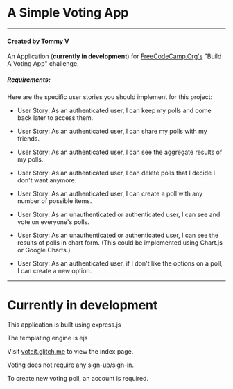 # A Simple Voting App
****
#### Created by Tommy V

An Application (__currently in development__) for [FreeCodeCamp.Org's](https://learn.freecodecamp.org/coding-interview-prep/take-home-projects/build-a-voting-app) "Build A Voting App" challenge.

##### Requirements:

  Here are the specific user stories you should implement for this project:

  * User Story: As an authenticated user, I can keep my polls and come back later to access them.

  * User Story: As an authenticated user, I can share my polls with my friends.
  
  * User Story: As an authenticated user, I can see the aggregate results of my polls.

  * User Story: As an authenticated user, I can delete polls that I decide I don't want anymore.
  
  * User Story: As an authenticated user, I can create a poll with any number of possible items.

  * User Story: As an unauthenticated or authenticated user, I can see and vote on everyone's polls.

  * User Story: As an unauthenticated or authenticated user, I can see the results of polls in chart form. (This could be implemented using Chart.js or Google Charts.)

  * User Story: As an authenticated user, if I don't like the options on a poll, I can create a new option.
****
# Currently in development

  This application is built using express.js

  The templating engine is ejs

Visit [voteit.glitch.me](https://voteit.glitch.me) to view the index page.

Voting does not require any sign-up/sign-in.

To create new voting poll, an account is required. 